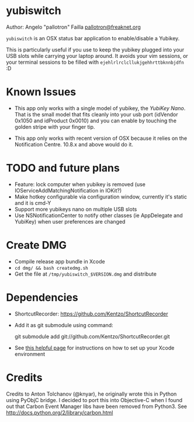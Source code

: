 yubiswitch
==========

Author: Angelo "pallotron" Failla <pallotron@freaknet.org>

`yubiswitch` is an OSX status bar application to enable/disable a Yubikey.

This is particularly useful if you use to keep the yubikey plugged into your
USB slots while carrying your laptop around. It avoids your vim sessions, or
your terminal sessions to be filled with `ejehlrlrclcllukjgehhrttbknnbjdfn` :D

Known Issues
============

* This app only works with a single model of yubikey, the *YubiKey Nano*.
That is the small model that fits cleanly into your usb port (idVendor 0x1050
and idProduct 0x0010) and you can enable by touching the golden stripe with
your finger tip.

* This app only works with recent version of OSX because it relies on the
Notification Centre. 10.8.x and above would do it.

TODO and future plans
=====================

* Feature: lock computer when yubikey is removed (use
IOServiceAddMatchingNotification in IOKit?)
* Make hotkey configurable via configuration window, currently it's static and
it is cmd-Y
* Support more yubikeys nano on multiple USB slots
* Use NSNotificationCenter to notify other classes (ie AppDelegate and YubiKey)
when user preferences are changed

Create DMG
==========

* Compile release app bundle in Xcode
* `cd dmg/ && bash createdmg.sh`
* Get the file at `/tmp/yubiswitch_$VERSION.dmg` and distribute

Dependencies
============

* ShortcutRecorder: https://github.com/Kentzo/ShortcutRecorder
* Add it as git submodule using command:

    git submodule add git://github.com/Kentzo/ShortcutRecorder.git

* See [this helpful page](https://github.com/Kentzo/ShortcutRecorder) for
instructions on how to set up your Xcode environment

Credits
=======

Credits to Anton Tolchanov (@knyar), he originally wrote this in Python using
PyObjC bridge. I decided to port this into Objective-C when I found out that
Carbon Event Manager libs have been removed from Python3.
See http://docs.python.org/2/library/carbon.html
